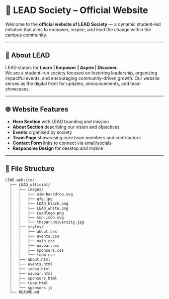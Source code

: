 # 🌟 LEAD Society – Official Website

Welcome to the **official website of LEAD Society** — a dynamic student-led initiative that aims to empower, inspire, and lead the change within the campus community.

---

## 📌 About LEAD

LEAD stands for **Learn | Empower | Aspire | Discover**.  
We are a student-run society focused on fostering leadership, organizing impactful events, and encouraging community-driven growth. Our website serves as the digital front for updates, announcements, and team showcases.

---


## 🌐 Website Features

- **Hero Section** with LEAD branding and mission
- **About Section** describing our vision and objectives
- **Events** organised by society
- **Team Page** showcasing core team members and contributors
- **Contact Form** links to connect via email/socials
- **Responsive Design** for desktop and mobile

---

## 📁 File Structure

```bash
LEAD_website/
  ├── LEAD_official/
  │   ├── images/
  │   │   ├── aim-backdrop.svg
  │   │   ├── gfg.jpg
  │   │   ├── LEAD_black.png
  │   │   ├── LEAD_white.png
  │   │   ├── Leadlogo.png
  │   │   ├── sun-icon.svg
  │   │   └── thapar-university.jpg
  │   ├── styles/
  │   │   ├── about.css
  │   │   ├── events.css
  │   │   ├── main.css
  │   │   ├── navbar.css
  │   │   ├── sponsors.css
  │   │   └── team.css
  │   ├── about.html
  │   ├── events.html
  │   ├── index.html
  │   ├── navbar.html
  │   ├── sponsors.html
  │   ├── team.html
  │   └── sponsors.js
  └── README.md
  
```

